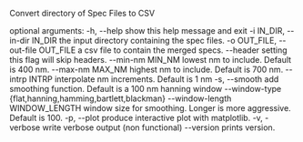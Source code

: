 Convert directory of Spec Files to CSV

optional arguments:
  -h, --help            show this help message and exit
  -i IN_DIR, --in-dir IN_DIR
                        the input directory containing the spec files.
  -o OUT_FILE, --out-file OUT_FILE
                        a csv file to contain the merged specs.
  --header              setting this flag will skip headers.
  --min-nm MIN_NM       lowest nm to include. Default is 400 nm.
  --max-nm MAX_NM       highest nm to include. Default is 700 nm.
  --intrp INTRP         interpolate nm increments. Default is 1 nm
  -s, --smooth          add smoothing function. Default is a 100 nm hanning
                        window
  --window-type {flat,hanning,hamming,bartlett,blackman}
  --window-length WINDOW_LENGTH
                        window size for smoothing. Longer is more aggressive.
                        Default is 100.
  -p, --plot            produce interactive plot with matplotlib.
  -v, -verbose          write verbose output (non functional)
  --version             prints version.
